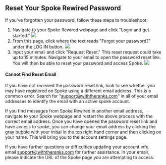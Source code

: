 Reset Your Spoke Rewired Password
---------------------------------

If you've forgotten your password, follow these steps to
troubleshoot:

1. Navigate to your Spoke Rewired webpage and click "Login and
   get started." ![](https://s3.amazonaws.com/helpscout.net/docs/assets/5d4878eb2c7d3a330e3c1b86/images/634eee524d805871ceaa46b5/file-GlzZZEaNEe.png)
2. From this page, click where the text reads "Forgot your
   password?" under the LOG IN button. ![](https://s3.amazonaws.com/helpscout.net/docs/assets/5d4878eb2c7d3a330e3c1b86/images/634eee9ede258f5018eb56b8/file-q0TwDfajuU.png)
3. Input your email and click "Request Reset." This reset
   request could take up to 15 minutes. Navigate to your email
   to open the password reset link. You will then be able to
   reset your password and access Spoke. ![](https://s3.amazonaws.com/helpscout.net/docs/assets/5d4878eb2c7d3a330e3c1b86/images/634eef20de258f5018eb56ba/file-12eY11EtWe.png)

#### Cannot Find Reset Email

If you have not received the password reset link, look to
see whether you may have registered on Spoke using a different
email address. This is a common error. Search for
"support@withtheranks.com" in all of your email addresses to
identify the email with an active spoke account.

If you find messages from Spoke Rewired in another email
address, navigate to your Spoke webpage and restart the above
process with the correct email address. Once you have opened the
password reset link and have access to spoke, you can change
your email address by clicking the gray bubble with your initial
in the top right hand corner and then clicking on your name.
This will bring you to the account settings page.

If you have further questions or difficulties updating your
account info, email [support@withtheranks.com](mailto:support@withtheranks.com) for further
assistance. In your email, please indicate the URL of the Spoke
page you are attempting to access.